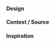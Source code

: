 #### Design

<!-- screenshots -->


#### Context / Source

<!-- (e.g. UI-Kit 1) -->


#### Inspiration
